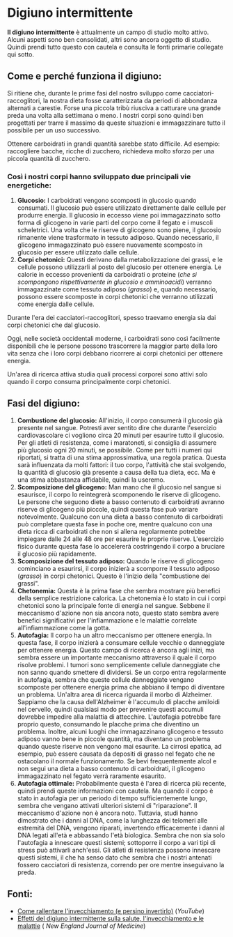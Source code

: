 # Digiuno intermittente

**Il digiuno intermittente** è attualmente un campo di studio molto attivo. Alcuni aspetti sono ben consolidati, altri
sono ancora oggetto di studio. Quindi prendi tutto questo con cautela e consulta le fonti primarie collegate qui sotto.

## Come e perché funziona il digiuno:

Si ritiene che, durante le prime fasi del nostro sviluppo come cacciatori-raccoglitori, la nostra dieta fosse
caratterizzata da periodi di abbondanza alternati a carestie. Forse una piccola tribù riusciva a catturare una grande
preda una volta alla settimana o meno. I nostri corpi sono quindi ben progettati per trarre il massimo da queste
situazioni e immagazzinare tutto il possibile per un uso successivo.

Ottenere carboidrati in grandi quantità sarebbe stato difficile. Ad esempio: raccogliere bacche, ricche di zucchero,
richiedeva molto sforzo per una piccola quantità di zucchero.

### Così i nostri corpi hanno sviluppato due principali vie energetiche:

1. **Glucosio:** I carboidrati vengono scomposti in glucosio quando consumati. Il glucosio può essere utilizzato
   direttamente dalle cellule per produrre energia. Il glucosio in eccesso viene poi immagazzinato sotto forma di
   glicogeno in varie parti del corpo come il fegato e i muscoli scheletrici. Una volta che le riserve di glicogeno sono
   piene, il glucosio rimanente viene trasformato in tessuto adiposo. Quando necessario, il glicogeno immagazzinato può
   essere nuovamente scomposto in glucosio per essere utilizzato dalle cellule.
2. **Corpi chetonici:** Questi derivano dalla metabolizzazione dei grassi, e le cellule possono utilizzarli al posto del
   glucosio per ottenere energia. Le calorie in eccesso provenienti da carboidrati o proteine (*che si scompongono
   rispettivamente in glucosio e amminoacidi*) verranno immagazzinate come tessuto adiposo (*grasso*) e, quando
   necessario, possono essere scomposte in corpi chetonici che verranno utilizzati come energia dalle cellule.

Durante l'era dei cacciatori-raccoglitori, spesso traevamo energia sia dai corpi chetonici che dal glucosio.

Oggi, nelle società occidentali moderne, i carboidrati sono così facilmente disponibili che le persone possono
trascorrere la maggior parte della loro vita senza che i loro corpi debbano ricorrere ai corpi chetonici per ottenere
energia.

Un'area di ricerca attiva studia quali processi corporei sono attivi solo quando il corpo consuma principalmente corpi
chetonici.

## Fasi del digiuno:

1. **Combustione del glucosio:** All'inizio, il corpo consumerà il glucosio già presente nel sangue. Potresti aver
   sentito dire che durante l'esercizio cardiovascolare ci vogliono circa 20 minuti per esaurire tutto il glucosio. Per
   gli atleti di resistenza, come i maratoneti, si consiglia di assumere più glucosio ogni 20 minuti, se possibile. Come
   per tutti i numeri qui riportati, si tratta di una stima approssimativa, una regola pratica. Questa sarà influenzata
   da molti fattori: il tuo corpo, l'attività che stai svolgendo, la quantità di glucosio già presente a causa della tua
   dieta, ecc. Ma è una stima abbastanza affidabile, quindi la useremo.
2. **Scomposizione del glicogeno:** Man mano che il glucosio nel sangue si esaurisce, il corpo lo reintegrerà
   scomponendo le riserve di glicogeno. Le persone che seguono diete a basso contenuto di carboidrati avranno riserve di
   glicogeno più piccole, quindi questa fase può variare notevolmente. Qualcuno con una dieta a basso contenuto di
   carboidrati può completare questa fase in poche ore, mentre qualcuno con una dieta ricca di carboidrati che non si
   allena regolarmente potrebbe impiegare dalle 24 alle 48 ore per esaurire le proprie riserve. L'esercizio fisico
   durante questa fase lo accelererà costringendo il corpo a bruciare il glucosio più rapidamente.
3. **Scomposizione del tessuto adiposo:** Quando le riserve di glicogeno cominciano a esaurirsi, il corpo inizierà a
   scomporre il tessuto adiposo (*grasso*) in corpi chetonici. Questo è l'inizio della "combustione dei grassi".
4. **Chetonemia:** Questa è la prima fase che sembra mostrare più benefici della semplice restrizione calorica. La
   chetonemia è lo stato in cui i corpi chetonici sono la principale fonte di energia nel sangue. Sebbene il meccanismo
   d'azione non sia ancora noto, questo stato sembra avere benefici significativi per l'infiammazione e le malattie
   correlate all'infiammazione come la gotta.
5. **Autofagia:** Il corpo ha un altro meccanismo per ottenere energia. In questa fase, il corpo inizierà a consumare
   cellule vecchie o danneggiate per ottenere energia. Questo campo di ricerca è ancora agli inizi, ma sembra essere un
   importante meccanismo attraverso il quale il corpo risolve problemi. I tumori sono semplicemente cellule danneggiate
   che non sanno quando smettere di dividersi. Se un corpo entra regolarmente in autofagia, sembra che queste cellule
   danneggiate vengano scomposte per ottenere energia prima che abbiano il tempo di diventare un problema. Un'altra area
   di ricerca riguarda il morbo di Alzheimer. Sappiamo che la causa dell'Alzheimer è l'accumulo di placche amiloidi nel
   cervello, quindi qualsiasi modo per prevenire questi accumuli dovrebbe impedire alla malattia di attecchire.
   L'autofagia potrebbe fare proprio questo, consumando le placche prima che diventino un problema. Inoltre, alcuni
   luoghi che immagazzinano glicogeno e tessuto adiposo vanno bene in piccole quantità, ma diventano un problema quando
   queste riserve non vengono mai esaurite. La cirrosi epatica, ad esempio, può essere causata da depositi di grasso nel
   fegato che ne ostacolano il normale funzionamento. Se bevi frequentemente alcol e non segui una dieta a basso
   contenuto di carboidrati, il glicogeno immagazzinato nel fegato verrà raramente esaurito.
6. **Autofagia ottimale:** Probabilmente questa è l'area di ricerca più recente, quindi prendi queste informazioni con
   cautela. Ma quando il corpo è stato in autofagia per un periodo di tempo sufficientemente lungo, sembra che vengano
   attivati ulteriori sistemi di "riparazione". Il meccanismo d'azione non è ancora noto. Tuttavia, studi hanno
   dimostrato che i danni al DNA, come la lunghezza dei telomeri alle estremità del DNA, vengono riparati, invertendo
   efficacemente i danni al DNA legati all'età e abbassando l'età biologica. Sembra che non sia solo l'autofagia a
   innescare questi sistemi; sottoporre il corpo a vari tipi di stress può attivarli anch'essi. Gli atleti di resistenza
   possono innescare questi sistemi, il che ha senso dato che sembra che i nostri antenati fossero cacciatori di
   resistenza, correndo per ore mentre inseguivano la preda.

## Fonti:

- [Come rallentare l'invecchiamento (e persino invertirlo)](https://www.youtube.com/watch?v=QRt7LjqJ45k) (*YouTube*)
- [Effetti del digiuno intermittente sulla salute, l'invecchiamento e le malattie](https://www.nejm.org/action/showFullText?downloadfile=showFullText&downloadfile=showFullText&doi=10.1056/nejmra1905136) (
  *New England Journal of Medicine*)
